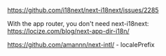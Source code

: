 https://github.com/i18next/next-i18next/issues/2285

With the app router, you don't need next-i18next:
https://locize.com/blog/next-app-dir-i18n/

https://github.com/amannn/next-intl/ - localePrefix
